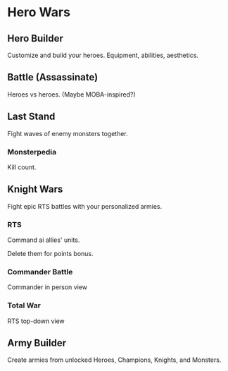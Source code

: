 # Hero Wars


## Hero Builder
Customize and build your heroes. Equipment, abilities, aesthetics.

## Battle (Assassinate)
Heroes vs heroes. (Maybe MOBA-inspired?)

## Last Stand
Fight waves of enemy monsters together.
  
### Monsterpedia
Kill count.

## Knight Wars
Fight epic RTS battles with your personalized armies.
  
### RTS
Command ai allies' units.
  
Delete them for points bonus.

### Commander Battle
Commander in person view

### Total War
RTS top-down view

## Army Builder
Create armies from unlocked Heroes, Champions, Knights, and Monsters.
